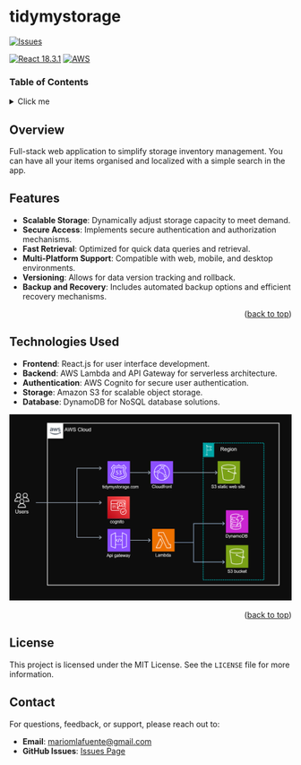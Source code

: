 # tidymystorage

[![Issues][issues-shield]][issues-url]

[issues-shield]: https://img.shields.io/github/issues/mmtnz/inventory-system-frontend.svg?style=flat
[issues-url]: https://github.com/mmtnz/inventory-system-frontend/issues

[![React 18.3.1](https://img.shields.io/badge/React-18.3.1-blue?logo=react
)](https://www.npmjs.com/package/react/v/18.3.1)
[![AWS](https://img.shields.io/badge/AWS--orange?logo=amazonwebservices&logoColor=white
)](https://mysql.com/)
<!-- [![Node 20.0](https://img.shields.io/badge/Node.js-16.0.0-green?logo=node.js)](https://nodejs.org/es) -->


### Table of Contents
<details>
  <summary>Click me</summary>
  
### Contents
- 1. [Overview](#overview)
- 2. [Features](#features)
- 3. [Technologies used](#technologies-used)
- 4. [Contact](#contact)

</details>

## Overview

Full-stack web application to simplify storage inventory management. You can have all your items organised and localized with a simple search in the app.

## Features

- **Scalable Storage**: Dynamically adjust storage capacity to meet demand.
- **Secure Access**: Implements secure authentication and authorization mechanisms.
- **Fast Retrieval**: Optimized for quick data queries and retrieval.
- **Multi-Platform Support**: Compatible with web, mobile, and desktop environments.
- **Versioning**: Allows for data version tracking and rollback.
- **Backup and Recovery**: Includes automated backup options and efficient recovery 
mechanisms.

<p align="right">(<a href="#tidymystorage">back to top</a>)</p>


## Technologies Used

- **Frontend**: React.js for user interface development.
- **Backend**: AWS Lambda and API Gateway for serverless architecture.
- **Authentication**: AWS Cognito for secure user authentication.
- **Storage**: Amazon S3 for scalable object storage.
- **Database**: DynamoDB for NoSQL database solutions.

![Diagrama](/src/assets/images/schema.png)

<p align="right">(<a href="#tidymystorage">back to top</a>)</p>


## License

This project is licensed under the MIT License. See the `LICENSE` file for more information.

## Contact

For questions, feedback, or support, please reach out to:

- **Email**: mariomlafuente@gmail.com
- **GitHub Issues**: [Issues Page](https://github.com/mmtnz/inventory-system-frontend/issues)

